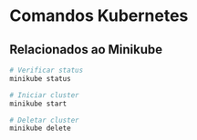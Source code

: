 # Comandos Kubernetes

## Relacionados ao Minikube

```bash
# Verificar status
minikube status

# Iniciar cluster
minikube start

# Deletar cluster
minikube delete
```

